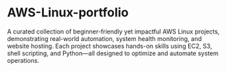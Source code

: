 # AWS-Linux-portfolio
A curated collection of beginner-friendly yet impactful AWS Linux projects, demonstrating real-world automation, system health monitoring, and website hosting. Each project showcases hands-on skills using EC2, S3, shell scripting, and Python—all designed to optimize and automate system operations.
